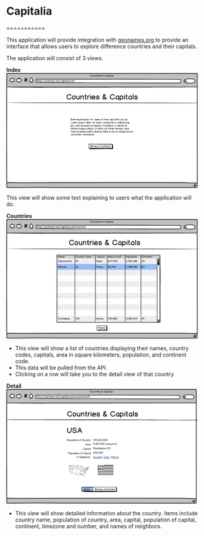 # Capitalia
===========

This application will provide integration with [geonames.org](http://geonames.org) to provide an interface that allows users to explore difference countries and their capitals.

The application will consist of 3 views.

**Index**
![Index](wireframes/country-capital-index.png)

This view will show some text explaining to users what the application will do.

**Countries**
![Countries](wireframes/country-capital-countries.png)

* This view will show a list of countries displaying their names, country codes, capitals, area in square kilometers, population, and continent code.
* This data will be pulled from the API.
* Clicking on a row will take you to the detail view of that country

**Detail**
![Detail](wireframes/country-capital-country-detail.png)

* This view will show detailed information about the country. Items include country name, population of country, area, capital, population of capital, continent, timezone and number, and names of neighbors.